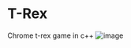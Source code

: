 # T-Rex
Chrome t-rex game in c++
![image](https://user-images.githubusercontent.com/97229694/226453551-b431a969-f22f-40a8-bc2b-33180ecda0ed.png)
